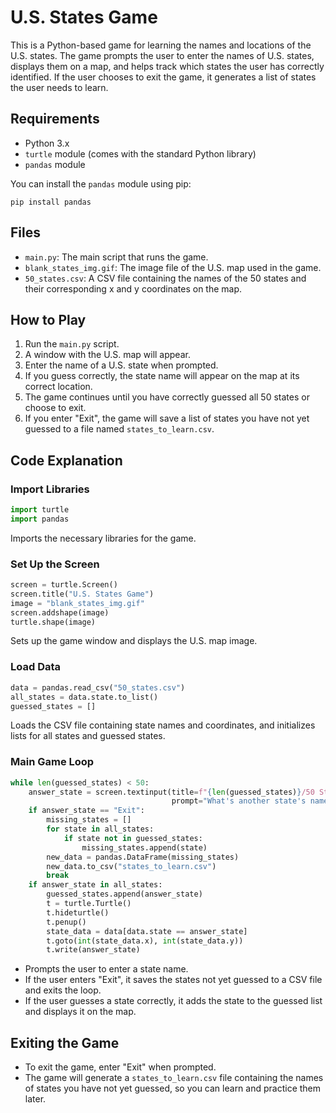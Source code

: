 # U.S. States Game

This is a Python-based game for learning the names and locations of the U.S. states. The game prompts the user to enter the names of U.S. states, displays them on a map, and helps track which states the user has correctly identified. If the user chooses to exit the game, it generates a list of states the user needs to learn.

## Requirements

- Python 3.x
- `turtle` module (comes with the standard Python library)
- `pandas` module

You can install the `pandas` module using pip:

```
pip install pandas
```

## Files

- `main.py`: The main script that runs the game.
- `blank_states_img.gif`: The image file of the U.S. map used in the game.
- `50_states.csv`: A CSV file containing the names of the 50 states and their corresponding x and y coordinates on the map.

## How to Play

1. Run the `main.py` script.
2. A window with the U.S. map will appear.
3. Enter the name of a U.S. state when prompted.
4. If you guess correctly, the state name will appear on the map at its correct location.
5. The game continues until you have correctly guessed all 50 states or choose to exit.
6. If you enter "Exit", the game will save a list of states you have not yet guessed to a file named `states_to_learn.csv`.

## Code Explanation

### Import Libraries

```python
import turtle
import pandas
```

Imports the necessary libraries for the game.

### Set Up the Screen

```python
screen = turtle.Screen()
screen.title("U.S. States Game")
image = "blank_states_img.gif"
screen.addshape(image)
turtle.shape(image)
```

Sets up the game window and displays the U.S. map image.

### Load Data

```python
data = pandas.read_csv("50_states.csv")
all_states = data.state.to_list()
guessed_states = []
```

Loads the CSV file containing state names and coordinates, and initializes lists for all states and guessed states.

### Main Game Loop

```python
while len(guessed_states) < 50:
    answer_state = screen.textinput(title=f"{len(guessed_states)}/50 States Correct",
                                    prompt="What's another state's name?").title()
    if answer_state == "Exit":
        missing_states = []
        for state in all_states:
            if state not in guessed_states:
                missing_states.append(state)
        new_data = pandas.DataFrame(missing_states)
        new_data.to_csv("states_to_learn.csv")
        break
    if answer_state in all_states:
        guessed_states.append(answer_state)
        t = turtle.Turtle()
        t.hideturtle()
        t.penup()
        state_data = data[data.state == answer_state]
        t.goto(int(state_data.x), int(state_data.y))
        t.write(answer_state)
```

- Prompts the user to enter a state name.
- If the user enters "Exit", it saves the states not yet guessed to a CSV file and exits the loop.
- If the user guesses a state correctly, it adds the state to the guessed list and displays it on the map.

## Exiting the Game

- To exit the game, enter "Exit" when prompted.
- The game will generate a `states_to_learn.csv` file containing the names of states you have not yet guessed, so you can learn and practice them later.
